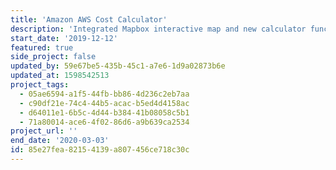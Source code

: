```yaml
---
title: 'Amazon AWS Cost Calculator'
description: 'Integrated Mapbox interactive map and new calculator functions into existing Nuxtjs project. Website is pre-launch and is not public.'
start_date: '2019-12-12'
featured: true
side_project: false
updated_by: 59e67be5-435b-45c1-a7e6-1d9a02873b6e
updated_at: 1598542513
project_tags:
  - 05ae6594-a1f5-44fb-bb86-4d236c2eb7aa
  - c90df21e-74c4-44b5-acac-b5ed4d4158ac
  - d64011e1-6b5c-4d44-b384-41b08058c5b1
  - 71a80014-ace6-4f02-86d6-a9b639ca2534
project_url: ''
end_date: '2020-03-03'
id: 85e27fea-8215-4139-a807-456ce718c30c
---
```

